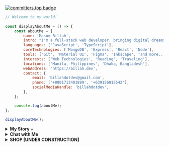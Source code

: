 [![committers.top badge](https://user-badge.committers.top/bangladesh/billahdotdev.svg)](https://user-badge.committers.top/bangladesh/Billahdotdev)             
                                                                                      
```javascript                                                                         
// Welcome to my world!               
                                                                        
const displayAboutMe = () => {
    const aboutMe = {
        name: 'Masum Billah',
        intro: "I'm a full-stack web developer, bringing digital dreams to life.",
        languages: ['JavaScript', 'TypeScript'],
        coreTechnologies: ['MongoDB', 'Express', 'React', 'Node'],
        tools: ['Git', 'Material UI', 'Figma', 'Inkscape', 'and more...'],
        interests: ['Web Technologies', 'Reading', 'Traveling'],
        locations: ['Manila, Philippines', 'Dhaka, Bangladesh'],
        webAddress: 'https://billah.dev',
        contact: {
            email: 'billahdotdev@gmail.com',
            phone: ['+8801713401889', '+639156015542'],
            socialMediaHandle: 'billahdotdev',
        },
    };

    console.log(aboutMe);
};

displayAboutMe();

```
     

<details> 
<summary><strong>My Story &#43;</strong></summary>                                      
  
<pre>
🙂 My Story:      
I am passionate about JavaScript and web technologies. Before the pandemic, I was just a struggling entrepreneur in the clothing industry.
'GARMENTIK' is a company where I hustled as a rainmaker. My business had its ups and downs, which were stressful, but I was learning 
 something new every day. During the pandemic, I decided to bring my passion into the business. Nowadays, two roles in my real-life game 
 are: Rainmaking for 'GARMENTIK' and 'Web Development Service'.  

👩‍💻 I Speak:
English, Bangla(Native), Taglish, and of course JavaScript!          

🎓 Certification:
I'm a Bangladesh University of Engineering and Technology (BUET) certified full-stack web developer   
on a journey of modern web mastery at the University of Helsinki.    
</pre>
</details>    


<details> 
<summary><strong>Chat with Me</strong></summary>         
 
<pre> 
There are times when you need someone to listen or give some advice. Book a slot to chat - anything from personal to career, 
Web Development, Graphic design, Digital Marketing, T-Shirt Business, and Mental Health.

The slots for November and December are fully booked. Availability for January will be announced in December on my x account.   
<br />
For T-shirt Business inquiries, please fill out the <a href="https://docs.google.com/forms/d/e/1FAIpQLSef8mJz6FOO0TR3hb0upJO89fZXlB3xTG6W1qxsRAFUNTM74A/viewform?embedded=true" width="640" height="1442" frameborder="0" marginheight="0" marginwidth="0">Google Form</a> to receive a quick response. Thank you!
</pre>
</details>   
<details>
<summary><strong>SHOP
  [UNDER CONSTRUCTION]</strong></summary>
 
# <img src="https://images.unsplash.com/photo-1624396963238-df0e48367ff7?w=600&auto=format&fit=crop&q=60&ixlib=rb-4.0.3&ixid=M3wxMjA3fDB8MHxzZWFyY2h8MTR8fGNvdmVyJTIwcGhvdG98ZW58MHx8MHx8fDA%3D" alt="Garmetik Banner" style="width:100%;">

Welcome to **[Garmetik](https://garmentik.com)**, your go-to store for affordable and stylish fashion.
---

## Products 
  
### Classic T-Shirt
<div style="border: 1px solid #ddd; border-radius: 8px; padding: 16px; margin-bottom: 16px;">
  <img src="https://images.unsplash.com/photo-1638109879065-10b4a3bf0360?w=600&auto=format&fit=crop&q=60" alt="Classic T-Shirt" style="width:100%; border-radius: 8px;">
  <h3 style="margin-top: 1000px;">Classic T-Shirt</h3>
  <p><strong>Price:</strong> $15</p>
  <p>A simple, comfortable, and stylish t-shirt for everyday wear.</p>
  <a href="https://wa.me/+8801713401889?text=Hi%20there!%20I'm%20interested%20in%20your%20Classic%20T-Shirt" style="text-decoration:none;">
    <img src="https://img.shields.io/badge/Chat%20on-WhatsApp-brightgreen?style=for-the-badge&logo=whatsapp" alt="WhatsApp Button"> 
  </a>
</div>

---

### Cozy Hoodie
<div style="border: 1px solid #ddd; border-radius: 8px; padding: 16px; margin-bottom: 16px;">
  <img src="https://via.placeholder.com/600x600" alt="Cozy Hoodie" style="width:100%; border-radius: 8px;">
  <h3 style="margin-top: 10px;">Cozy Hoodie</h3>
  <p><strong>Price:</strong> $30</p>
  <p>Perfect for chilly days. Stay warm and stylish!</p>
  <a href="https://wa.me/+8801713401889?text=Hi%20there!%20I'm%20interested%20in%20your%20Cozy%20Hoodie" style="text-decoration:none;">
    <img src="https://img.shields.io/badge/Chat%20on-WhatsApp-brightgreen?style=for-the-badge&logo=whatsapp" alt="WhatsApp Button">
  </a>
</div>
---
